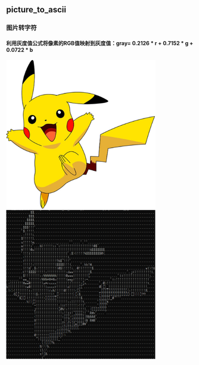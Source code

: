 ## picture_to_ascii  
### 图片转字符  
#### 利用灰度值公式将像素的RGB值映射到灰度值：gray= 0.2126 * r + 0.7152 * g + 0.0722 * b  
<img src="https://github.com/nakuYK/picture_to_ascii/blob/master/picture.jpg" width="400" height="400"/><img src="https://github.com/nakuYK/picture_to_ascii/blob/master/1.png" width="400" height="400"/>
